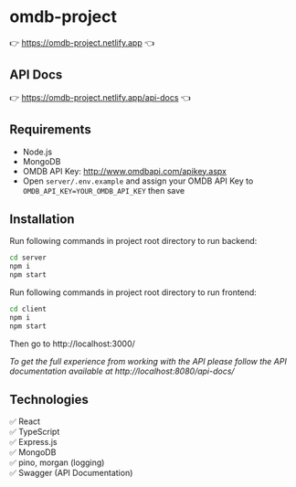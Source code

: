 # omdb-project
👉 https://omdb-project.netlify.app 👈  
## API Docs
👉 https://omdb-project.netlify.app/api-docs 👈
## Requirements
- Node.js  
- MongoDB  
- OMDB API Key: http://www.omdbapi.com/apikey.aspx  
- Open ```server/.env.example``` and assign your OMDB API Key to ```OMDB_API_KEY=YOUR_OMDB_API_KEY``` then save 

## Installation
Run following commands in project root directory to run backend:
```sh
cd server
npm i
npm start
```
Run following commands in project root directory to run frontend:
```sh
cd client
npm i
npm start
```

Then go to http://localhost:3000/

*To get the full experience from working with the API please follow the API documentation available at http://localhost:8080/api-docs/*

## Technologies
✅ React  
✅ TypeScript  
✅ Express.js  
✅ MongoDB  
✅ pino, morgan (logging)  
✅ Swagger (API Documentation)  
